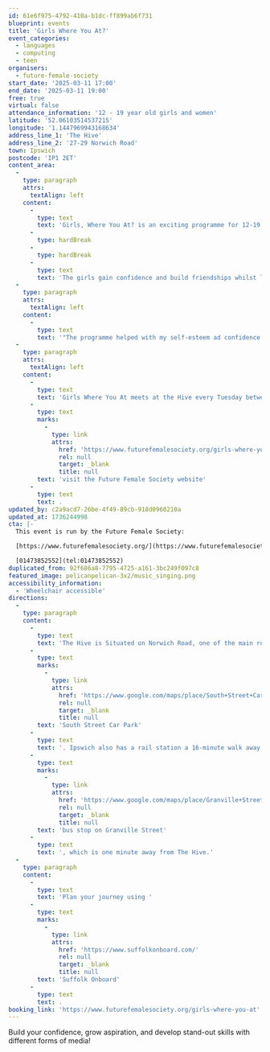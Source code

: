 ```yaml
---
id: 61e6f975-4792-410a-b1dc-ff899ab6f731
blueprint: events
title: 'Girls Where You At?'
event_categories:
  - languages
  - computing
  - teen
organisers:
  - future-female-society
start_date: '2025-03-11 17:00'
end_date: '2025-03-11 19:00'
free: true
virtual: false
attendance_information: '12 - 19 year old girls and women'
latitude: '52.06103514537215'
longitude: '1.1447969943168634'
address_line_1: 'The Hive'
address_line_2: '27-29 Norwich Road'
town: Ipswich
postcode: 'IP1 2ET'
content_area:
  -
    type: paragraph
    attrs:
      textAlign: left
    content:
      -
        type: text
        text: 'Girls, Where You At? is an exciting programme for 12-19 year old girls, using media to build confidence and aspiration. Over the course of the 10 week programme the girls learn new skills in radio, music and video production, music, performance, poetry, animation, the opportunities are endless!'
      -
        type: hardBreak
      -
        type: hardBreak
      -
        type: text
        text: 'The girls gain confidence and build friendships whilst learning new skills and having a brilliant time. The programme will hopefully give them lessons they can use for the future and maybe help some with an interest in a career in media, radio or the arts.'
  -
    type: paragraph
    attrs:
      textAlign: left
    content:
      -
        type: text
        text: '"The programme helped with my self-esteem ad confidence to learn how to speak to new people." - participant'
  -
    type: paragraph
    attrs:
      textAlign: left
    content:
      -
        type: text
        text: 'Girls Where You At meets at the Hive every Tuesday between 5pm - 7pm. To find out more and register your interest, '
      -
        type: text
        marks:
          -
            type: link
            attrs:
              href: 'https://www.futurefemalesociety.org/girls-where-you-at'
              rel: null
              target: _blank
              title: null
        text: 'visit the Future Female Society website'
      -
        type: text
        text: .
updated_by: c2a9acd7-26be-4f49-89cb-918d0960210a
updated_at: 1736244998
cta: |-
  This event is run by the Future Female Society:

  [https://www.futurefemalesociety.org/](https://www.futurefemalesociety.org/)

  [01473852552](tel:01473852552)
duplicated_from: 92f686a8-7795-4725-a161-3bc249f097c8
featured_image: pelicanpelican-3x2/music_singing.png
accessibility_information:
  - 'Wheelchair accessible'
directions:
  -
    type: paragraph
    content:
      -
        type: text
        text: 'The Hive is Situated on Norwich Road, one of the main roads into Ipswich, with the closest parking being the '
      -
        type: text
        marks:
          -
            type: link
            attrs:
              href: 'https://www.google.com/maps/place/South+Street+Car+Park/@52.0612384,1.143093,18.06z/data=!4m22!1m16!4m15!1m6!1m2!1s0x47d9a110e1d478a5:0x43897233bab1bdf4!2sThe+Hive+Ipswich+CIC,+Norwich+Road,+Ipswich!2m2!1d1.144487!2d52.0610108!1m6!1m2!1s0x47d9a1cc7b806739:0x689ee9824284fede!2sGranville+Street,+Ipswich+IP1+2NL!2m2!1d1.1441074!2d52.0613377!3e3!3m4!1s0x0:0x30a88646622494df!8m2!3d52.061446!4d1.1448369'
              rel: null
              target: _blank
              title: null
        text: 'South Street Car Park'
      -
        type: text
        text: '. Ipswich also has a rail station a 16-minute walk away and a '
      -
        type: text
        marks:
          -
            type: link
            attrs:
              href: 'https://www.google.com/maps/place/Granville+Street/@52.0612707,1.1435665,18.69z/data=!4m5!3m4!1s0x47d9a1cc7b806739:0x689ee9824284fede!8m2!3d52.0613377!4d1.1441074'
              rel: null
              target: _blank
              title: null
        text: 'bus stop on Granville Street'
      -
        type: text
        text: ', which is one minute away from The Hive.'
  -
    type: paragraph
    content:
      -
        type: text
        text: 'Plan your journey using '
      -
        type: text
        marks:
          -
            type: link
            attrs:
              href: 'https://www.suffolkonboard.com/'
              rel: null
              target: _blank
              title: null
        text: 'Suffolk Onboard'
      -
        type: text
        text: .
booking_link: 'https://www.futurefemalesociety.org/girls-where-you-at'
---
```

Build your confidence, grow aspiration, and develop stand-out skills with different forms of media!